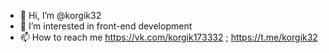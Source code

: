 - 👋 Hi, I’m @korgik32
- 👀 I’m interested in front-end development
- 📫 How to reach me https://vk.com/korgik173332 ; https://t.me/korgik32

<!---
korgik32/korgik32 is a ✨ special ✨ repository because its `README.md` (this file) appears on your GitHub profile.
You can click the Preview link to take a look at your changes.
--->
